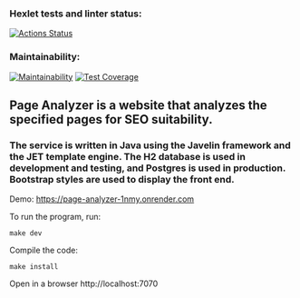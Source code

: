 ### Hexlet tests and linter status:
[![Actions Status](https://github.com/funnyDevGirl/java-project-72/actions/workflows/hexlet-check.yml/badge.svg)](https://github.com/funnyDevGirl/java-project-72/actions)

### Maintainability:
[![Maintainability](https://api.codeclimate.com/v1/badges/e67b0bc62ae755e2d722/maintainability)](https://codeclimate.com/github/funnyDevGirl/java-project-72/maintainability)
[![Test Coverage](https://api.codeclimate.com/v1/badges/e67b0bc62ae755e2d722/test_coverage)](https://codeclimate.com/github/funnyDevGirl/java-project-72/test_coverage)

## Page Analyzer is a website that analyzes the specified pages for SEO suitability.
### The service is written in Java using the Javelin framework and the JET template engine. The H2 database is used in development and testing, and Postgres is used in production. Bootstrap styles are used to display the front end.

Demo: https://page-analyzer-1nmy.onrender.com

To run the program, run:

```make dev```

Compile the code:

```make install```

Open in a browser http://localhost:7070